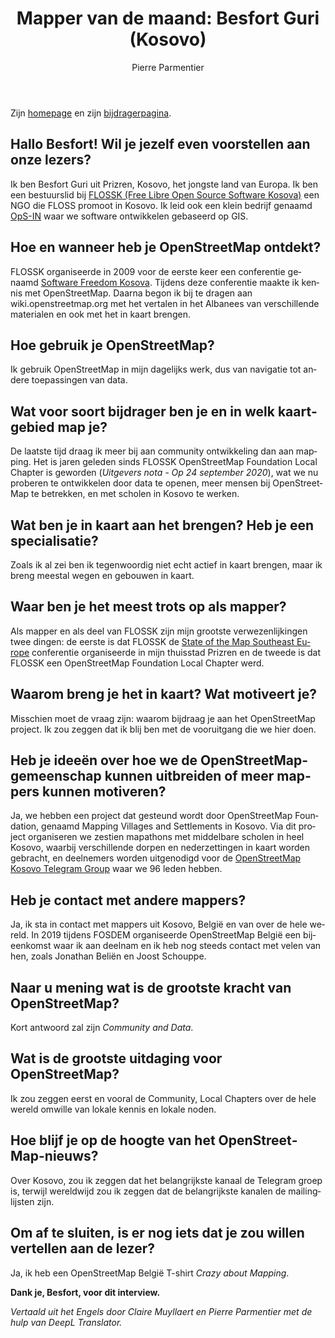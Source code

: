 ﻿---
title: "Mapper van de maand: Besfort Guri (Kosovo)"
featured:
layout: post
category: motm
author: Pierre Parmentier
lang: nl
---

Zijn [homepage](https://www.openstreetmap.org/user/BesfortGuri) en zijn [bijdragerpagina](https://hdyc.neis-one.org/?BesfortGuri).

## Hallo Besfort! Wil je jezelf even voorstellen aan onze lezers?

Ik ben Besfort Guri uit Prizren, Kosovo, het jongste land van Europa. Ik ben een bestuurslid bij [FLOSSK (Free Libre Open Source Software Kosova)][1] een NGO die FLOSS promoot in Kosovo. Ik leid ook een klein bedrijf genaamd [OpS-IN][2] waar we software ontwikkelen gebaseerd op GIS.

## Hoe en wanneer heb je OpenStreetMap ontdekt?

FLOSSK organiseerde in 2009 voor de eerste keer een conferentie genaamd [Software Freedom Kosova][3]. Tijdens deze conferentie maakte ik kennis met OpenStreetMap. Daarna begon ik bij te dragen aan wiki.openstreetmap.org met het vertalen in het Albanees van verschillende materialen en ook met het in kaart brengen.

## Hoe gebruik je OpenStreetMap?

Ik gebruik OpenStreetMap in mijn dagelijks werk, dus van navigatie tot andere toepassingen van data.

## Wat voor soort bijdrager ben je en in welk kaartgebied map je?

De laatste tijd draag ik meer bij aan community ontwikkeling dan aan mapping. Het is jaren geleden sinds FLOSSK OpenStreetMap Foundation Local Chapter is geworden (*Uitgevers nota - Op 24 september 2020*), wat we nu proberen te ontwikkelen door data te openen, meer mensen bij OpenStreetMap te betrekken, en met scholen in Kosovo te werken.

## Wat ben je in kaart aan het brengen? Heb je een specialisatie?

Zoals ik al zei ben ik tegenwoordig niet echt actief in kaart brengen, maar ik breng meestal wegen en gebouwen in kaart.

## Waar ben je het meest trots op als mapper?

Als mapper en als deel van FLOSSK zijn mijn grootste verwezenlijkingen twee dingen: de eerste is dat FLOSSK de [State of the Map Southeast Europe][4] conferentie organiseerde in mijn thuisstad Prizren en de tweede is dat FLOSSK een OpenStreetMap Foundation Local Chapter werd.

## Waarom breng je het in kaart? Wat motiveert je?

Misschien moet de vraag zijn: waarom bijdraag je aan het OpenStreetMap project. Ik zou zeggen dat ik blij ben met de vooruitgang die we hier doen.

## Heb je ideeën over hoe we de OpenStreetMap-gemeenschap kunnen uitbreiden of meer mappers kunnen motiveren?

Ja, we hebben een project dat gesteund wordt door OpenStreetMap Foundation, genaamd Mapping Villages and Settlements in Kosovo. Via dit project organiseren we zestien mapathons met middelbare scholen in heel Kosovo, waarbij verschillende dorpen en nederzettingen in kaart worden gebracht, en deelnemers worden uitgenodigd voor de [OpenStreetMap Kosovo Telegram Group][5] waar we 96 leden hebben.

## Heb je contact met andere mappers?

Ja, ik sta in contact met mappers uit Kosovo, België en van over de hele wereld. In 2019 tijdens FOSDEM organiseerde OpenStreetMap België een bijeenkomst waar ik aan deelnam en ik heb nog steeds contact met velen van hen, zoals Jonathan Beliën en Joost Schouppe.

## Naar u mening wat is de grootste kracht van OpenStreetMap?

Kort antwoord zal zijn _Community and Data_.

## Wat is de grootste uitdaging voor OpenStreetMap?

Ik zou zeggen eerst en vooral de Community, Local Chapters over de hele wereld omwille van lokale kennis en lokale noden.

## Hoe blijf je op de hoogte van het OpenStreetMap-nieuws?

Over Kosovo, zou ik zeggen dat het belangrijkste kanaal de Telegram groep is, terwijl wereldwijd zou ik zeggen dat de belangrijkste kanalen de mailinglijsten zijn.

## Om af te sluiten, is er nog iets dat je zou willen vertellen aan de lezer?

Ja, ik heb een OpenStreetMap België T-shirt _Crazy about Mapping_.

**Dank je, Besfort, voor dit interview.**

*Vertaald uit het Engels door Claire Muyllaert en Pierre Parmentier met de hulp van DeepL Translator.*

[1]: https://www.flossk.org
[2]: https://ops-in.net/
[3]: https://sfk.flossk.org/
[4]: https://sotmsee.org/
[5]: https://t.me/osmkosovo
